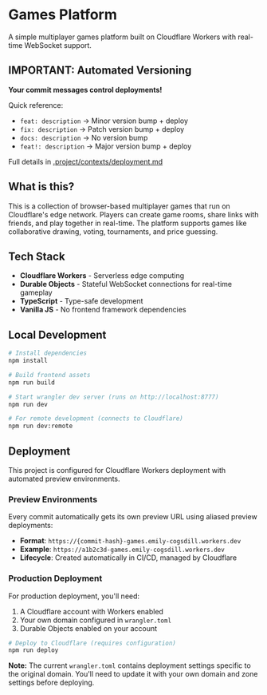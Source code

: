 # Games Platform

A simple multiplayer games platform built on Cloudflare Workers with real-time WebSocket support.

## **IMPORTANT: Automated Versioning**

**Your commit messages control deployments!**

Quick reference:
- `feat: description` → Minor version bump + deploy
- `fix: description` → Patch version bump + deploy  
- `docs: description` → No version bump
- `feat!: description` → Major version bump + deploy

Full details in [.project/contexts/deployment.md](.project/contexts/deployment.md#automated-versioning)

## What is this?

This is a collection of browser-based multiplayer games that run on Cloudflare's edge network. Players can create game rooms, share links with friends, and play together in real-time. The platform supports games like collaborative drawing, voting, tournaments, and price guessing.

## Tech Stack

- **Cloudflare Workers** - Serverless edge computing
- **Durable Objects** - Stateful WebSocket connections for real-time gameplay
- **TypeScript** - Type-safe development
- **Vanilla JS** - No frontend framework dependencies

## Local Development

```bash
# Install dependencies
npm install

# Build frontend assets
npm run build

# Start wrangler dev server (runs on http://localhost:8777)
npm run dev

# For remote development (connects to Cloudflare)
npm run dev:remote
```

## Deployment

This project is configured for Cloudflare Workers deployment with automated preview environments.

### Preview Environments

Every commit automatically gets its own preview URL using aliased preview deployments:

- **Format**: `https://{commit-hash}-games.emily-cogsdill.workers.dev`
- **Example**: `https://a1b2c3d-games.emily-cogsdill.workers.dev`
- **Lifecycle**: Created automatically in CI/CD, managed by Cloudflare

### Production Deployment

For production deployment, you'll need:

1. A Cloudflare account with Workers enabled
2. Your own domain configured in `wrangler.toml`
3. Durable Objects enabled on your account

```bash
# Deploy to Cloudflare (requires configuration)
npm run deploy
```

**Note:** The current `wrangler.toml` contains deployment settings specific to the original domain. You'll need to update it with your own domain and zone settings before deploying.